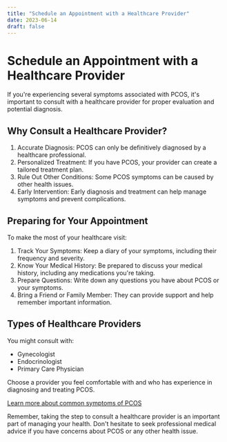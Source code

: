 ```yaml
---
title: "Schedule an Appointment with a Healthcare Provider"
date: 2023-06-14
draft: false
---
```


# Schedule an Appointment with a Healthcare Provider

If you're experiencing several symptoms associated with PCOS, it's important to consult with a healthcare provider for proper evaluation and potential diagnosis.

## Why Consult a Healthcare Provider?

1. Accurate Diagnosis: PCOS can only be definitively diagnosed by a healthcare professional.
2. Personalized Treatment: If you have PCOS, your provider can create a tailored treatment plan.
3. Rule Out Other Conditions: Some PCOS symptoms can be caused by other health issues.
4. Early Intervention: Early diagnosis and treatment can help manage symptoms and prevent complications.

## Preparing for Your Appointment

To make the most of your healthcare visit:

1. Track Your Symptoms: Keep a diary of your symptoms, including their frequency and severity.
2. Know Your Medical History: Be prepared to discuss your medical history, including any medications you're taking.
3. Prepare Questions: Write down any questions you have about PCOS or your symptoms.
4. Bring a Friend or Family Member: They can provide support and help remember important information.

## Types of Healthcare Providers

You might consult with:

- Gynecologist
- Endocrinologist
- Primary Care Physician

Choose a provider you feel comfortable with and who has experience in diagnosing and treating PCOS.

[Learn more about common symptoms of PCOS](/symptoms-check)

Remember, taking the step to consult a healthcare provider is an important part of managing your health. Don't hesitate to seek professional medical advice if you have concerns about PCOS or any other health issue.
